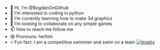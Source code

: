 - 👋 Hi, I’m @BogdanOnGithub
- 👀 I’m interested in coding in python
- 🌱 I’m currently learning how to make 3d graphics
- 💞️ I’m looking to collaborate on any simple games
- 📫 How to reach me follow me
- 😄 Pronouns: he/him
- ⚡ Fun fact: I am a competitive swimmer and swim on a team
[![trophy](https://github-profile-trophy.vercel.app/?username=BogdanOnGithub&theme=monokai&rank=SSS&title=RizzAward)](https://github.com/ryo-ma/github-profile-trophy)
<!---
BogdanOnGithub/BogdanOnGithub is a ✨ special ✨ repository because its `README.md` (this file) appears on your GitHub profile.
You can click the Preview link to take a look at your changes.
--->
